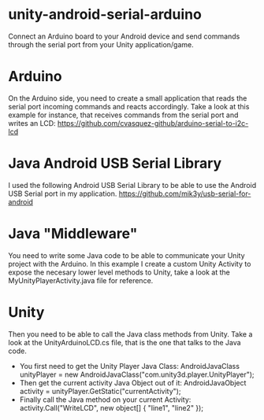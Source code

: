 # unity-android-serial-arduino
Connect an Arduino board to your Android device and send commands through the serial port from your Unity application/game.


# Arduino
On the Arduino side, you need to create a small application that reads the serial port incoming commands and reacts accordingly.
Take a look at this example for instance, that receives commands from the serial port and writes an LCD: https://github.com/cvasquez-github/arduino-serial-to-i2c-lcd

# Java Android USB Serial Library
I used the following Android USB Serial Library to be able to use the Android USB Serial port in my application.
https://github.com/mik3y/usb-serial-for-android

# Java "Middleware"
You need to write some Java code to be able to communicate your Unity project with the Arduino.
In this example I create a custom Unity Activity to expose the necesary lower level methods to Unity, take a look at the MyUnityPlayerActivity.java  file for reference.

# Unity
Then you need to be able to call the Java class methods from Unity.
Take a look at the UnityArduinoLCD.cs file, that is the one that talks to the Java code.
- You first need to get the Unity Player Java Class: AndroidJavaClass unityPlayer = new AndroidJavaClass("com.unity3d.player.UnityPlayer");
- Then get the current activity Java Object out of it: AndroidJavaObject activity = unityPlayer.GetStatic<AndroidJavaObject>("currentActivity");
- Finally call the Java method on your current Activity: activity.Call("WriteLCD", new object[] { "line1", "line2" });  
